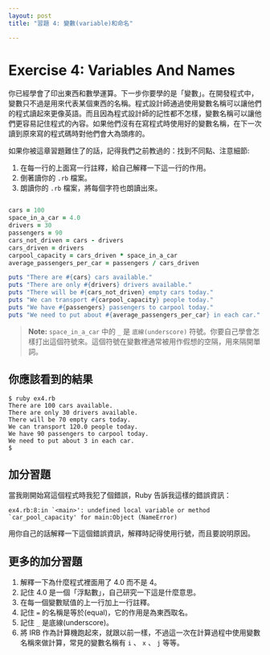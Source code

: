 ```yaml
---
layout: post
title: "習題 4: 變數(variable)和命名"

---
```


# Exercise 4: Variables And Names

你已經學會了印出東西和數學運算。下一步你要學的是「變數」。在開發程式中，變數只不過是用來代表某個東西的名稱。程式設計師通過使用變數名稱可以讓他們的程式讀起來更像英語。而且因為程式設計師的記性都不怎樣，變數名稱可以讓他們更容易記住程式的內容。如果他們沒有在寫程式時使用好的變數名稱，在下一次讀到原來寫的程式碼時對他們會大為頭疼的。 

如果你被這章習題難住了的話，記得我們之前教過的：找到不同點、注意細節:

1. 在每一行的上面寫一行註釋，給自己解釋一下這一行的作用。
2. 倒著讀你的 `.rb` 檔案。
3. 朗讀你的 `.rb` 檔案，將每個字符也朗讀出來。

```ruby

cars = 100
space_in_a_car = 4.0
drivers = 30
passengers = 90
cars_not_driven = cars - drivers
cars_driven = drivers
carpool_capacity = cars_driven * space_in_a_car
average_passengers_per_car = passengers / cars_driven

puts "There are #{cars} cars available."
puts "There are only #{drivers} drivers available."
puts "There will be #{cars_not_driven} empty cars today."
puts "We can transport #{carpool_capacity} people today."
puts "We have #{passengers} passengers to carpool today."
puts "We need to put about #{average_passengers_per_car} in each car."

```

> **Note:** `space_in_a_car` 中的 `_` 是 `底線(underscore)` 符號。你要自己學會怎樣打出這個符號來。這個符號在變數裡通常被用作假想的空隔，用來隔開單詞。

## 你應該看到的結果

    $ ruby ex4.rb
    There are 100 cars available.
    There are only 30 drivers available.
    There will be 70 empty cars today.
    We can transport 120.0 people today.
    We have 90 passengers to carpool today.
    We need to put about 3 in each car.
    $

## 加分習題

當我剛開始寫這個程式時我犯了個錯誤，Ruby 告訴我這樣的錯誤資訊：

    ex4.rb:8:in `<main>': undefined local variable or method `car_pool_capacity' for main:Object (NameError)

用你自己的話解釋一下這個錯誤資訊，解釋時記得使用行號，而且要說明原因。

## 更多的加分習題

1. 解釋一下為什麼程式裡面用了 4.0 而不是 4。
2. 記住 4.0 是一個「浮點數」，自己研究一下這是什麼意思。
3. 在每一個變數賦值的上一行加上一行註釋。
4. 記住 `=` 的名稱是等於(equal)，它的作用是為東西取名。
5. 記住 `_` 是底線(underscore)。
6. 將 IRB 作為計算機跑起來，就跟以前一樣，不過這一次在計算過程中使用變數名稱來做計算，常見的變數名稱有 `i` 、 `x` 、 `j` 等等。

